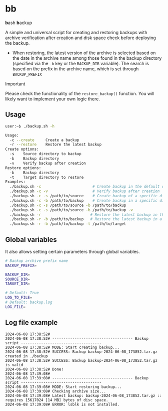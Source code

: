 # bb

**b**ash **b**ackup

A simple and universal script for creating and restoring backups with archive verification after creation and disk space check before deploying the backup.

- When restoring, the latest version of the archive is selected based on the date in the archive name among those found in the backup directory (specified via the `-b` key or the `BACKUP_DIR` variable). The search is based on the prefix in the archive name, which is set through `BACKUP_PREFIX`

> [!IMPORTANT]
> Please check the functionality of the `restore_backup()` function. You will likely want to implement your own logic there.

## Usage

```bash
user:~$ ./backup.sh -h

Usage:
  -c --create     Create a backup
  -r --restore    Restore the latest backup
Create options:
  -s    Source directory to backup
  -b    Backup directory
  -v    Verify backup after creation
Restore options:
  -b    Backup directory
  -t    Target directory to restore
Examples:
  ./backup.sh -c                       # Create backup in the default directory
  ./backup.sh -c -v                    # Verify backup after creation
  ./backup.sh -c -s /path/to/source    # Create backup of a specific directory
  ./backup.sh -c -b /path/to/backup    # Create backup in a specific directory
  ./backup.sh -c -s /path/to/source -b /path/to/backup
  ./backup.sh -c -s /path/to/source -b /path/to/backup -v
  ./backup.sh -r                      # Restore the latest backup in the default directory
  ./backup.sh -r -b /path/to/backup   # Restore the latest backup in a specific directory
  ./backup.sh -r -b /path/to/backup -t /path/to/target
```

## Global variables

It also allows setting certain parameters through global variables.

```bash
# Backup archive prefix name
BACKUP_PREFIX=

BACKUP_DIR=
SOURCE_DIR=
TARGET_DIR=

# Default: True
LOG_TO_FILE=
# Default: backup.log
LOG_FILE=
```

## Log file example

```log
2024-06-08 17:38:52#
2024-06-08 17:38:52# ------------------------------------ Backup script ------------------------------------
2024-06-08 17:38:52# MODE: Start creating backup...
2024-06-08 17:38:52# SUCCESS: Backup backup-2024-06-08_173852.tar.gz created in ./backup
2024-06-08 17:38:52# SUCCESS: Backup backup-2024-06-08_173852.tar.gz is valid
2024-06-08 17:38:52# Done!
2024-06-08 17:39:08#
2024-06-08 17:39:08# ------------------------------------ Backup script ------------------------------------
2024-06-08 17:39:08# MODE: Start restoring backup...
2024-06-08 17:39:08# Checking archive size...
2024-06-08 17:39:08# Latest backup: backup-2024-06-08_173852.tar.gz :: requires 15617024 [14 MB] bytes of disc space.
2024-06-08 17:39:08# ERROR: lsblk is not installed.
```
